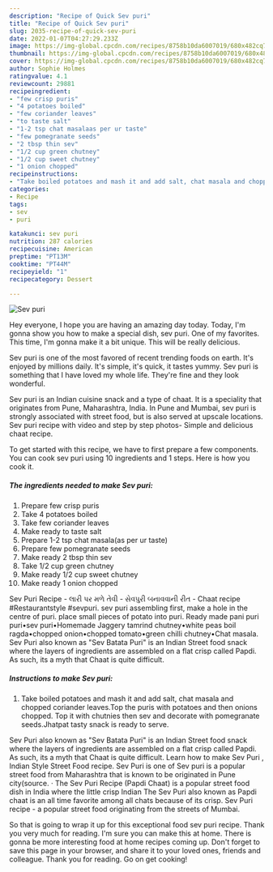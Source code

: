 ```yaml
---
description: "Recipe of Quick Sev puri"
title: "Recipe of Quick Sev puri"
slug: 2035-recipe-of-quick-sev-puri
date: 2022-01-07T04:27:29.233Z
image: https://img-global.cpcdn.com/recipes/8758b10da6007019/680x482cq70/sev-puri-recipe-main-photo.jpg
thumbnail: https://img-global.cpcdn.com/recipes/8758b10da6007019/680x482cq70/sev-puri-recipe-main-photo.jpg
cover: https://img-global.cpcdn.com/recipes/8758b10da6007019/680x482cq70/sev-puri-recipe-main-photo.jpg
author: Sophie Holmes
ratingvalue: 4.1
reviewcount: 29881
recipeingredient:
- "few crisp puris"
- "4 potatoes boiled"
- "few coriander leaves"
- "to taste salt"
- "1-2 tsp chat masalaas per ur taste"
- "few pomegranate seeds"
- "2 tbsp thin sev"
- "1/2 cup green chutney"
- "1/2 cup sweet chutney"
- "1 onion chopped"
recipeinstructions:
- "Take boiled potatoes and mash it and add salt, chat masala and chopped coriander leaves.Top the puris with potatoes and then onions chopped. Top it with chutnies then sev and decorate with pomegranate seeds.Jhatpat tasty snack is ready to serve."
categories:
- Recipe
tags:
- sev
- puri

katakunci: sev puri 
nutrition: 287 calories
recipecuisine: American
preptime: "PT13M"
cooktime: "PT44M"
recipeyield: "1"
recipecategory: Dessert

---
```



![Sev puri](https://img-global.cpcdn.com/recipes/8758b10da6007019/680x482cq70/sev-puri-recipe-main-photo.jpg)

Hey everyone, I hope you are having an amazing day today. Today, I'm gonna show you how to make a special dish, sev puri. One of my favorites. This time, I'm gonna make it a bit unique. This will be really delicious.

Sev puri is one of the most favored of recent trending foods on earth. It's enjoyed by millions daily. It's simple, it's quick, it tastes yummy. Sev puri is something that I have loved my whole life. They're fine and they look wonderful.

Sev puri is an Indian cuisine snack and a type of chaat. It is a speciality that originates from Pune, Maharashtra, India. In Pune and Mumbai, sev puri is strongly associated with street food, but is also served at upscale locations. Sev puri recipe with video and step by step photos- Simple and delicious chaat recipe.


To get started with this recipe, we have to first prepare a few components. You can cook sev puri using 10 ingredients and 1 steps. Here is how you cook it.

<!--inarticleads1-->

##### The ingredients needed to make Sev puri:

1. Prepare few crisp puris
1. Take 4 potatoes boiled
1. Take few coriander leaves
1. Make ready to taste salt
1. Prepare 1-2 tsp chat masala(as per ur taste)
1. Prepare few pomegranate seeds
1. Make ready 2 tbsp thin sev
1. Take 1/2 cup green chutney
1. Make ready 1/2 cup sweet chutney
1. Make ready 1 onion chopped


Sev Puri Recipe - લારી પર મળે તેવી - સેવપુરી બનાવવાની રીત - Chaat recipe #Restaurantstyle #sevpuri. sev puri assembling first, make a hole in the centre of puri. place small pieces of potato into puri. Ready made pani puri puri•sev puri•Homemade Jaggery tamrind chutney•white peas boil ragda•chopped onion•chopped tomato•green chilli chutney•Chat masala. Sev Puri also known as &#34;Sev Batata Puri&#34; is an Indian Street food snack where the layers of ingredients are assembled on a flat crisp called Papdi. As such, its a myth that Chaat is quite difficult. 

<!--inarticleads2-->

##### Instructions to make Sev puri:

1. Take boiled potatoes and mash it and add salt, chat masala and chopped coriander leaves.Top the puris with potatoes and then onions chopped. Top it with chutnies then sev and decorate with pomegranate seeds.Jhatpat tasty snack is ready to serve.


Sev Puri also known as &#34;Sev Batata Puri&#34; is an Indian Street food snack where the layers of ingredients are assembled on a flat crisp called Papdi. As such, its a myth that Chaat is quite difficult. Learn how to make Sev Puri , Indian Style Street Food recipe. Sev Puri is one of Sev puri is a popular street food from Maharashtra that is known to be originated in Pune city(source. · The Sev Puri Recipe (Papdi Chaat) is a popular street food dish in India where the little crisp Indian The Sev Puri also known as Papdi chaat is an all time favorite among all chats because of its crisp. Sev Puri recipe - a popular street food originating from the streets of Mumbai. 

So that is going to wrap it up for this exceptional food sev puri recipe. Thank you very much for reading. I'm sure you can make this at home. There is gonna be more interesting food at home recipes coming up. Don't forget to save this page in your browser, and share it to your loved ones, friends and colleague. Thank you for reading. Go on get cooking!
